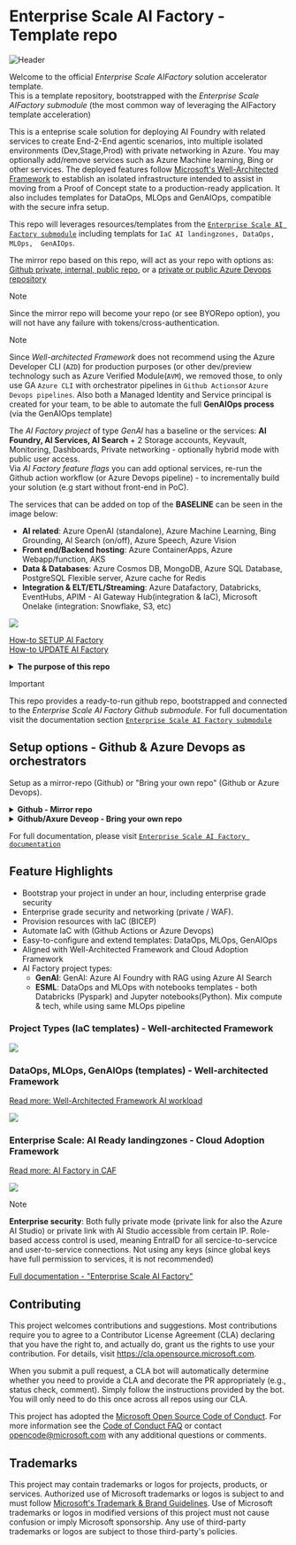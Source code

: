 # Enterprise Scale AI Factory - Template repo

![Header](documentation/images/header.png)

Welcome to the official *Enterprise Scale AIFactory* solution accelerator template. <br>
This is a template repository, bootstrapped with the *Enterprise Scale AIFactory submodule* (the most common way of leveraging the AIFactory template acceleration)<br>

This is a enteprise scale solution for deploying AI Foundry with related services to create End-2-End agentic scenarios, into multiple isolated environments (Dev,Stage,Prod) with private networking in Azure. You may optionally add/remove services such as Azure Machine learning, Bing or other services. The deployed features follow [Microsoft's Well-Architected Framework](https://learn.microsoft.com/en-us/azure/well-architected/ai/personas) to establish an isolated infrastructure intended to assist in moving from a Proof of Concept state to a production-ready application. It also includes templates for DataOps, MLOps and GenAIOps, compatible with the secure infra setup.

This repo will leverages resources/templates from the [`Enterprise Scale AI Factory submodule`](https://github.com/jostrm/azure-enterprise-scale-ml/) including templats for `IaC AI landingzones, DataOps, MLOps, 
GenAIOps`.

The mirror repo based on this repo, will act as your repo with options as: [Github private, internal, public repo](https://resources.github.com/learn/pathways/administration-governance/essentials/manage-your-repository-visibility-rules-and-settings/), or a [private or public Azure Devops repository](https://learn.microsoft.com/en-us/azure/devops/organizations/projects/make-project-public?view=azure-devops)

>[!NOTE]
>Since the mirror repo will become your repo (or see BYORepo option), you will not have any failure with tokens/cross-authentication.
>

> [!NOTE]
> Since *Well-architected Framework* does not recommend using the Azure Developer CLI (`AZD`) for production purposes (or other dev/preview technology such as Azure Verified Module(`AVM`), we removed those, to only use GA `Azure CLI` with orchestrator pipelines in `Github Actions`or `Azure Devops pipelines`.
> Also both a Managed Identity and Service principal is created for your team, to be able to automate the full **GenAIOps process** (via the GenAIOps template)

The *AI Factory project* of type *GenAI* has a baseline or the services: **AI Foundry, AI Services, AI Search** + 2 Storage accounts, Keyvault, Monitoring, Dashboards, Private networking - optionally hybrid mode with public user access. <br>
Via *AI Factory feature flags* you can add optional services, re-run the Github action workflow (or Azure Devops pipeline) - to incrementally build your solution (e.g start without front-end in PoC). 

The services that can be added on top of the **BASELINE** can be seen in the image below: 
- **AI related**: Azure OpenAI (standalone), Azure Machine Learning, Bing Grounding, AI Search (on/off), Azure Speech, Azure Vision
- **Front end/Backend hosting**: Azure ContainerApps, Azure Webapp/function, AKS
- **Data & Databases**: Azure Cosmos DB, MongoDB, Azure SQL Database, PostgreSQL Flexible server, Azure cache for Redis
- **Integration & ELT/ETL/Streaming**: Azure Datafactory, Databricks, EventHubs, APIM - AI Gateway Hub(integration & IaC), Microsoft Onelake (integration: Snowflake, S3, etc)

![](./documentation/images/aifactory-project-types.png)

[How-to SETUP AI Factory](./documentation/bootstrapping.md)<br>
[How-to UPDATE AI Factory](https://github.com/jostrm/azure-enterprise-scale-ml/blob/main/documentation/v2/20-29/26-update-AIFactory.md)<br>
<details>
  <summary><b>The purpose of this repo</b></summary>

## The purpose of this repo
This repo, is purposed to bootstrap a repository, that automatically links to the centralized (readonly)submodule `azure-enterprise-scale-ml`, and provides you with templates for YOUR variables, to customize your AI Factory, besides the basic [.env.template](./.env.template) parameters that will end up as Variables in your Github/Azure Devops.

It also provides an automation script to copy templates IaC automation variables and other templates for [DataOps, MLOps, GenAIOps - Read more](https://github.com/jostrm/azure-enterprise-scale-ml/).<br>

## Simple mode VS Advanced mode
This repo is the *simple mode* to setup an AIFactory. This contains automation to:
- Automate the [full manual AIFactory setup process seen here](https://github.com/jostrm/azure-enterprise-scale-ml/blob/main/documentation/v2/10-19/13-setup-aifactory.md). Estimated time effort for manual setup is 10min with this repo.
- Using default vaules for all ~30 [AIFactory based parameters seen here](https://github.com/jostrm/azure-enterprise-scale-ml/blob/main/documentation/v2/10-19/13-parameters-ado.md), saving you estimated time effort of 1h.
- Making it a good choice to quickly setup infrastructure securely for 
        - AI-hackathons, workshops, education, scenarios where you are OK if naming convention does not comply 100% with your organizations choices, and you don't need to peer it to your Hub - e.g. where `AIFAcotry standalone mode` is OK.
        - Or configre all paramaters "advanced mode" to get an: Enterprise grade platofrm with Dev, Stage, Prod enviroments.

> [!NOTE]
> You can still go into *advanced mode*, and edit all parameters. You will find them here in the [aifactory/parameters](./aifactory/parameters) folder.
>

</details>

> [!IMPORTANT]
>This repo provides a ready-to-run github repo, bootstrapped and connected to the *Enterprise Scale AI Factory Github submodule*. For full documentation visit the documentation section [`Enterprise Scale AI Factory submodule`](https://github.com/jostrm/azure-enterprise-scale-ml/blob/main/documentation/readme.md)
>

## Setup options - Github & Azure Devops as orchestrators
Setup as a mirror-repo (Github) or "Bring your own repo" (Github or Azure Devops).

<details>
  <summary><b>Github - Mirror repo</b></summary>

Bootstrap as a mirror-repo in Github, it becomes a private, internal or public Github repo
- **When to choose**: If you are allowed to create own repos, and Gihub is your preffered choice.
- **Automation scripts to run**:  [Bootstrapping a new AIFactory](documentation/bootstrapping.md), or do quickstart: 
- **Quickstart:**
    - 1) [01a-GH-mirror-repo-from-template-once.sh](./01a-GH-mirror-repo-from-template-once.sh)
    - 2) VS code open up a new Window with your new repo - Rename `.env.template` to `.env` and edit it. 
        - Edit the PARAMETER folder also. 
    - 3) Go to Github.com to your repo, and edit the secret: `AZURE_CREDENTIALS` - it should be formatted as follows:
            ```json
            {
                "clientId": "your-client-id-aka-appId",
                "clientSecret": "your-client-secret-aka-servicPrincipalSecret",
                "subscriptionId": "your-subscription-id",
                "tenantId": "your-tenant-id"
            }
            ```
    - 4) Run at least 2 Github Actions workflows at Github.com | or: [04ab-setup-infra-aifactory.sh](./04ab-setup-infra-aifactory.sh)
        - infra-common.yaml
        - infra-project-genai.yaml

</details>
<details>
  <summary><b>Github/Axure Deveop - Bring your own repo</b></summary>

- **When to choose**: If your organization don't allow you to create repos, or if you preffer Azure Devops.
- **Automation scripts to run**: See full instructions here:  [Bootstrapping a new AIFactory](documentation/bootstrapping.md)

## Setup options - Azure Devops
As of now, only the `advanced mode` is possible, and `.yaml`:
Please visit the full documentation for here. [Enterprise Scale AI Factory - Setup](https://github.com/jostrm/azure-enterprise-scale-ml/blob/main/documentation/v2/20-29/24-end-2-end-setup.md)

> [!NOTE]
>   
> The setup will create pipelines in Azure Devops or Github (as GHA workflowws), and the pipelines will setup the AIFactory and AI Factory projects. Before you start you will need configure your [.env](./.env) environment variables. Read more at [bootstrapping.md](./documentation/bootstrapping.md) section.
>

</details>

For full documentation, please visit [`Enterprise Scale AI Factory documentation`](https://github.com/jostrm/azure-enterprise-scale-ml/blob/main/documentation/readme.md)

## Feature Highlights

- Bootstrap your project in under an hour, including enterprise grade security
- Enterprise grade security and networking (private / WAF).
- Provision resources with IaC (BICEP)
- Automate IaC with (Github Actions or Azure Devops)
- Easy-to-configure and extend templates: DataOps, MLOps, GenAIOps
- Aligned with Well-Architected Framework and Cloud Adoption Framework
- AI Factory project types:
    - **GenAI**: GenAI: Azure AI Foundry with RAG using Azure AI Search
    - **ESML**: DataOps and MLOps with notebooks templates - both Databricks (Pyspark) and Jupyter notebooks(Python). Mix compute & tech, while using same MLOps pipeline

### Project Types (IaC templates) - Well-architected Framework
![](./documentation/images/aifactory-project-types.png)

### DataOps, MLOps, GenAIOps (templates) - Well-architected Framework
[Read more: Well-Architected Framework AI workload](aka.ms/wafai)

![](./documentation/images/aifactory-dataops-mlops-genaiops.png)

### Enterprise Scale: AI Ready landingzones - Cloud Adoption Framework
[Read more: AI Factory in CAF](https://learn.microsoft.com/en-us/azure/cloud-adoption-framework/ready/azure-best-practices/ai-machine-learning-mlops?source=docs)

![](./documentation/images/aifactory-ai-landingzones.png)

> [!NOTE]
>**Enterprise security**: Both fully private mode (private link for also the Azure AI Studio) or private link with AI Studio accessible from certain IP. Role-based access control is used, meaning EntraID for all sercice-to-servcice and user-to-service connections. Not using any keys (since global keys have full permission to services, it is not recommended)
>

[Full documentation -  "Enterprise Scale AI Factory"](https://github.com/jostrm/azure-enterprise-scale-ml/blob/main/documentation/readme.md)

## Contributing

This project welcomes contributions and suggestions.  Most contributions require you to agree to a
Contributor License Agreement (CLA) declaring that you have the right to, and actually do, grant us
the rights to use your contribution. For details, visit https://cla.opensource.microsoft.com.

When you submit a pull request, a CLA bot will automatically determine whether you need to provide
a CLA and decorate the PR appropriately (e.g., status check, comment). Simply follow the instructions
provided by the bot. You will only need to do this once across all repos using our CLA.

This project has adopted the [Microsoft Open Source Code of Conduct](https://opensource.microsoft.com/codeofconduct/).
For more information see the [Code of Conduct FAQ](https://opensource.microsoft.com/codeofconduct/faq/) or
contact [opencode@microsoft.com](mailto:opencode@microsoft.com) with any additional questions or comments.

## Trademarks

This project may contain trademarks or logos for projects, products, or services. Authorized use of Microsoft 
trademarks or logos is subject to and must follow 
[Microsoft's Trademark & Brand Guidelines](https://www.microsoft.com/en-us/legal/intellectualproperty/trademarks/usage/general).
Use of Microsoft trademarks or logos in modified versions of this project must not cause confusion or imply Microsoft sponsorship.
Any use of third-party trademarks or logos are subject to those third-party's policies.
